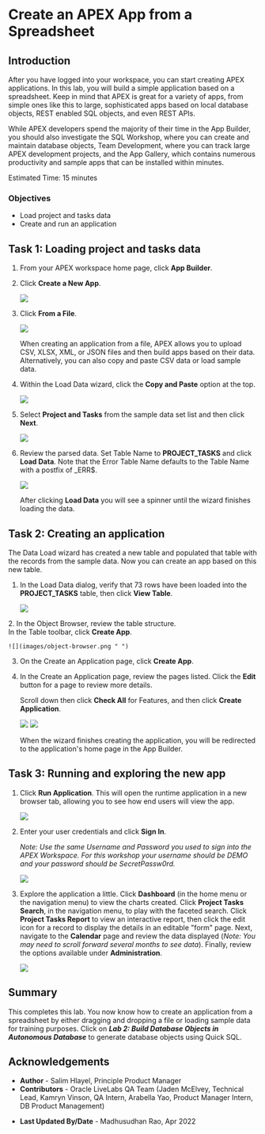 # Create an APEX App from a Spreadsheet

## Introduction

After you have logged into your workspace, you can start creating APEX applications. In this lab, you will build a simple application based on a spreadsheet. Keep in mind that APEX is great for a variety of apps, from simple ones like this to large, sophisticated apps based on local database objects, REST enabled SQL objects, and even REST APIs.

While APEX developers spend the majority of their time in the App Builder, you should also investigate the SQL Workshop, where you can create and maintain database objects, Team Development, where you can track large APEX development projects, and the App Gallery, which contains numerous productivity and sample apps that can be installed within minutes.

Estimated Time: 15 minutes

### Objectives

- Load project and tasks data
- Create and run an application

## Task 1: Loading project and tasks data  

1.  From your APEX workspace home page, click **App Builder**.
2.  Click **Create a New App**.

    ![](images/create-a-new-app.png " ")

3.  Click **From a File**.

    ![](images/from-a-file.png " ")

    When creating an application from a file, APEX allows you to upload CSV, XLSX, XML, or JSON files and then build apps based on their data. Alternatively, you can also copy and paste CSV data or load sample data.

4.  Within the Load Data wizard, click the **Copy and Paste** option at the top.

    ![](images/copy-paste.png " ")

5. Select **Project and Tasks** from the sample data set list and then click **Next**.

    ![](images/copy-paste-projects-tasks.png " ")

5.  Review the parsed data. Set Table Name to **PROJECT_TASKS** and click **Load Data**. Note that the Error Table Name defaults to the Table Name with a postfix of \_ERR$.

    ![](images/new-table-name.png " ")

    After clicking **Load Data** you will see a spinner until the wizard finishes loading the data.

## Task 2: Creating an application

The Data Load wizard has created a new table and populated that table with the records from the sample data. Now you can create an app based on this new table.

1.  In the Load Data dialog, verify that 73 rows have been loaded into the **PROJECT_TASKS** table, then click **View Table**.

    ![](images/continue-to-view-object.png " ")

[//]: # (click **Create Application**. )
[//]: # (images/continue-to-create-application-wizard.png " ")

[//]: # (Remove Steps 2 and 3)
2. In the Object Browser, review the table structure.   
    In the Table toolbar, click **Create App**.

    ![](images/object-browser.png " ")

3. On the Create an Application page, click **Create App**.

4. In the Create an Application page, review the pages listed. Click the **Edit** button for a page to review more details.

    Scroll down then click **Check All** for Features, and then click **Create Application**.

    ![](images/name-for-application.png " ")
    ![](images/create-application.png " ")

    When the wizard finishes creating the application, you will be redirected to the application's home page in the App Builder.

## Task 3: Running and exploring the new app

1.  Click **Run Application**. This will open the runtime application in a new browser tab, allowing you to see how end users will view the app.

    ![](images/run-application.png " ")

2.  Enter your user credentials and click **Sign In**.

    *Note: Use the same Username and Password you used to sign into the APEX Workspace. For this workshop your username should be DEMO and your password should be SecretPassw0rd.*

    ![](images/sign-in.png " ")

3.  Explore the application a little. Click **Dashboard** (in the home menu or the navigation menu) to view the charts created. Click **Project Tasks Search**, in the navigation menu, to play with the faceted search. Click **Project Tasks Report** to view an interactive report, then click the edit icon for a record to display the details in an editable "form" page. Next, navigate to the **Calendar** page and review the data displayed (*Note: You may need to scroll forward several months to see data*). Finally, review the options available under **Administration**.

    ![](images/new-app.png " ")

## Summary

This completes this lab. You now know how to create an application from a spreadsheet by either dragging and dropping a file or loading sample data for training purposes. Click on ***Lab 2: Build Database Objects in Autonomous Database*** to generate database objects using Quick SQL.

## Acknowledgements
* **Author** - Salim Hlayel, Principle Product Manager
* **Contributors** - Oracle LiveLabs QA Team (Jaden McElvey, Technical Lead, Kamryn Vinson, QA Intern, Arabella Yao, Product Manager Intern, DB Product Management)
- **Last Updated By/Date** - Madhusudhan Rao, Apr 2022

